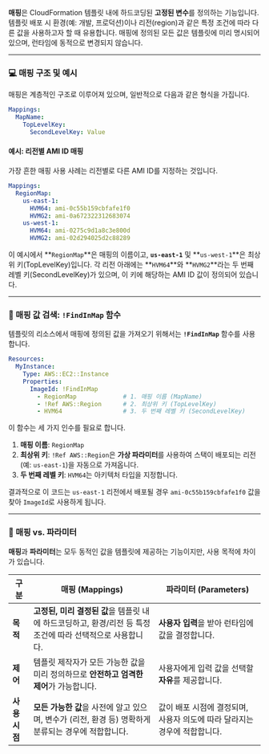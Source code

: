 
**매핑**은 CloudFormation 템플릿 내에 하드코딩된 **고정된 변수**를 정의하는 기능입니다. 템플릿 배포 시 환경(예: 개발, 프로덕션)이나 리전(region)과 같은 특정 조건에 따라 다른 값을 사용하고자 할 때 유용합니다. 매핑에 정의된 모든 값은 템플릿에 미리 명시되어 있으며, 런타임에 동적으로 변경되지 않습니다.

---

### 💻 매핑 구조 및 예시

매핑은 계층적인 구조로 이루어져 있으며, 일반적으로 다음과 같은 형식을 가집니다.



```YAML
Mappings:
  MapName:
    TopLevelKey:
      SecondLevelKey: Value
```

#### 예시: 리전별 AMI ID 매핑

가장 흔한 매핑 사용 사례는 리전별로 다른 AMI ID를 지정하는 것입니다.

```YAML
Mappings:
  RegionMap:
    us-east-1:
      HVM64: ami-0c55b159cbfafe1f0
      HVMG2: ami-0a672322312683074
    us-west-1:
      HVM64: ami-0275c9d1a8c3e800d
      HVMG2: ami-02d294025d2c88289
```

이 예시에서 **`RegionMap`**은 매핑의 이름이고, **`us-east-1`** 및 **`us-west-1`**은 최상위 키(TopLevelKey)입니다. 각 리전 아래에는 **`HVM64`**와 **`HVMG2`**라는 두 번째 레벨 키(SecondLevelKey)가 있으며, 이 키에 해당하는 AMI ID 값이 정의되어 있습니다.

---

### 🔎 매핑 값 검색: `!FindInMap` 함수

템플릿의 리소스에서 매핑에 정의된 값을 가져오기 위해서는 **`!FindInMap`** 함수를 사용합니다.



```YAML
Resources:
  MyInstance:
    Type: AWS::EC2::Instance
    Properties:
      ImageId: !FindInMap
        - RegionMap             # 1. 매핑 이름 (MapName)
        - !Ref AWS::Region      # 2. 최상위 키 (TopLevelKey)
        - HVM64                 # 3. 두 번째 레벨 키 (SecondLevelKey)
```

이 함수는 세 가지 인수를 필요로 합니다.

1. **매핑 이름**: `RegionMap`
2. **최상위 키**: `!Ref AWS::Region`은 **가상 파라미터**를 사용하여 스택이 배포되는 리전(예: `us-east-1`)을 자동으로 가져옵니다.
3. **두 번째 레벨 키**: `HVM64`는 아키텍처 타입을 지정합니다.

결과적으로 이 코드는 `us-east-1` 리전에서 배포될 경우 `ami-0c55b159cbfafe1f0` 값을 찾아 `ImageId`로 사용하게 됩니다.

---

### 🤔 매핑 vs. 파라미터

**매핑**과 **파라미터**는 모두 동적인 값을 템플릿에 제공하는 기능이지만, 사용 목적에 차이가 있습니다.

|구분|매핑 (Mappings)|파라미터 (Parameters)|
|---|---|---|
|**목적**|**고정된, 미리 결정된 값**을 템플릿 내에 하드코딩하고, 환경/리전 등 특정 조건에 따라 선택적으로 사용합니다.|**사용자 입력**을 받아 런타임에 값을 결정합니다.|
|**제어**|템플릿 제작자가 모든 가능한 값을 미리 정의하므로 **안전하고 엄격한 제어**가 가능합니다.|사용자에게 입력 값을 선택할 **자유**를 제공합니다.|
|**사용 시점**|**모든 가능한 값**을 사전에 알고 있으며, 변수가 (리전, 환경 등) 명확하게 분류되는 경우에 적합합니다.|값이 배포 시점에 결정되며, 사용자 의도에 따라 달라지는 경우에 적합합니다.|